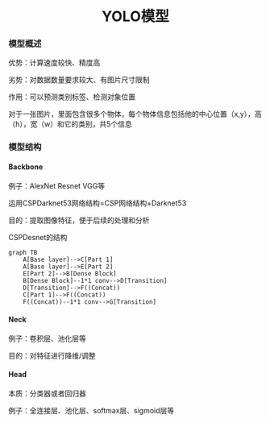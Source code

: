 # <center>YOLO模型
### 模型概述
优势：计算速度较快、精度高

劣势：对数据数量要求较大、有图片尺寸限制

作用：可以预测类别标签、检测对象位置

对于一张图片，里面包含很多个物体，每个物体信息包括他的中心位置（x,y），高（h），宽（w）和它的类别，共5个信息

### 模型结构
#### Backbone
例子：AlexNet Resnet VGG等

运用CSPDarknet53网络结构=CSP网络结构+Darknet53


目的：提取图像特征，便于后续的处理和分析

CSPDesnet的结构
```mermaid
graph TB
    A[Base layer]-->C[Part 1]
    A[Base layer]-->E[Part 2]
    E[Part 2]-->B[Dense Block]
    B[Dense Block]--1*1 conv-->D[Transition]
    D[Transition]-->F((Concat))
    C[Part 1]-->F((Concat))
    F((Concat))--1*1 conv-->G[Transition]
```

#### Neck
例子：卷积层、池化层等

目的：对特征进行降维/调整

#### Head
本质：分类器或者回归器

例子：全连接层、池化层、softmax层、sigmoid层等